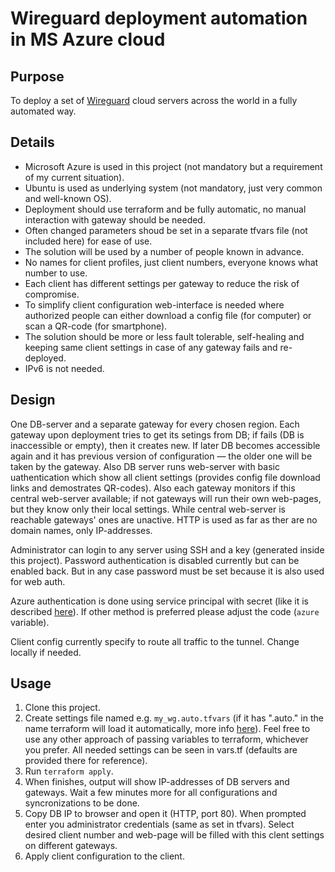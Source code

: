# Wireguard deployment automation in MS Azure cloud


## Purpose
To deploy a set of [Wireguard](https://www.wireguard.com/) cloud servers across the world in a fully automated way.


## Details
- Microsoft Azure is used in this project (not mandatory but a requirement of my current situation).
- Ubuntu is used as underlying system (not mandatory, just very common and well-known OS).
- Deployment should use terraform and be fully automatic, no manual interaction with gateway should be needed.
- Often changed parameters shoud be set in a separate tfvars file (not included here) for ease of use.
- The solution will be used by a number of people known in advance.
- No names for client profiles, just client numbers, everyone knows what number to use.
- Each client has different settings per gateway to reduce the risk of compromise.
- To simplify client configuration web-interface is needed where authorized people can either download a config file (for computer) or scan a QR-code (for smartphone).
- The solution should be more or less fault tolerable, self-healing and keeping same client settings in case of any gateway fails and re-deployed.
- IPv6 is not needed.


## Design
One DB-server and a separate gateway for every chosen region. Each gateway upon deployment tries to get its setings from DB; if fails (DB is inaccessible or empty), then it creates new. If later DB becomes accessible again and it has previous version of configuration — the older one will be taken by the gateway. Also DB server runs web-server with basic uathentication which show all client settings (provides config file download links and demostrates QR-codes). Also each gateway monitors if this central web-server available; if not gateways will run their own web-pages, but they know only their local settings. While central web-server is reachable gateways' ones are unactive. HTTP is used as far as ther are no domain names, only IP-addresses.

Administrator can login to any server using SSH and a key (generated inside this project). Password authentication is disabled currently but can be enabled back. But in any case password must be set because it is also used for web auth.

Azure authentication is done using service principal with secret (like it is described [here](https://registry.terraform.io/providers/hashicorp/azurerm/latest/docs/guides/service_principal_client_secret)). If other method is preferred please adjust the code (`azure` variable).

Client config currently specify to route all traffic to the tunnel. Change locally if needed.


## Usage
1. Clone this project.
2. Create settings file named e.g. `my_wg.auto.tfvars` (if it has ".auto." in the name terraform will load it automatically, more info [here](https://www.terraform.io/language/values/variables#:~:text=any%20files%20with%20names%20ending%20in%20.auto.tfvars)). Feel free to use any other approach of passing variables to terraform, whichever you prefer. All needed settings can be seen in vars.tf (defaults are provided there for reference).
3. Run `terraform apply`.
4. When finishes, output will show IP-addresses of DB servers and gateways. Wait a few minutes more for all configurations and syncronizations to be done.
5. Copy DB IP to browser and open it (HTTP, port 80). When prompted enter you administrator credentials (same as set in tfvars). Select desired client number and web-page will be filled with this clent settings on different gateways.
6. Apply client configuration to the client.
